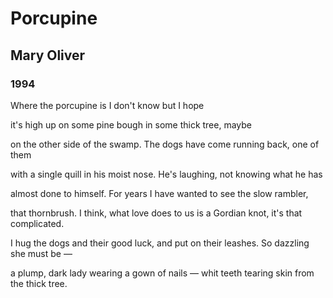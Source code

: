 # Porcupine
## Mary Oliver
### 1994

Where
the porcupine is
I don't
know but I hope

it's high
up on some pine
bough in some
thick tree, maybe

on the other side
of the swamp.
The dogs have come
running back, one of them

with a single quill
in his moist nose.
He's laughing,
not knowing what he has

almost done
to himself.
For years I have wanted to see
the slow rambler,

that thornbrush.
I think, what love does to us
is a Gordian knot,
it's that complicated.

I hug the dogs
and their good luck,
and put on their leashes.
So dazzling she must be —

a plump, dark lady
wearing a gown of nails —
whit teeth tearing skin
from the thick tree.
